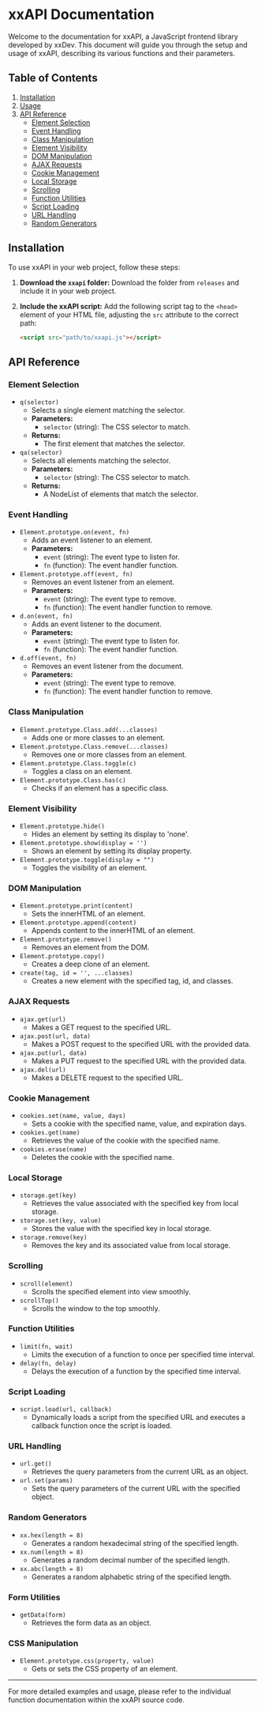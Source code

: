 # xxAPI Documentation

Welcome to the documentation for xxAPI, a JavaScript frontend library developed by xxDev. This document will guide you through the setup and usage of xxAPI, describing its various functions and their parameters.

## Table of Contents

1. [Installation](#installation)
2. [Usage](#usage)
3. [API Reference](#api-reference)
    - [Element Selection](#element-selection)
    - [Event Handling](#event-handling)
    - [Class Manipulation](#class-manipulation)
    - [Element Visibility](#element-visibility)
    - [DOM Manipulation](#dom-manipulation)
    - [AJAX Requests](#ajax-requests)
    - [Cookie Management](#cookie-management)
    - [Local Storage](#local-storage)
    - [Scrolling](#scrolling)
    - [Function Utilities](#function-utilities)
    - [Script Loading](#script-loading)
    - [URL Handling](#url-handling)
    - [Random Generators](#random-generators)

## Installation

To use xxAPI in your web project, follow these steps:

1. **Download the `xxapi` folder:**
   Download the folder from `releases` and include it in your web project.

2. **Include the xxAPI script:**
   Add the following script tag to the `<head>` element of your HTML file, adjusting the `src` attribute to the correct path:

   ```html
   <script src="path/to/xxapi.js"></script>
   ```


## API Reference

### Element Selection

- `q(selector)`
    - Selects a single element matching the selector.
    - **Parameters:** 
        - `selector` (string): The CSS selector to match.
    - **Returns:** 
        - The first element that matches the selector.
- `qa(selector)`
    - Selects all elements matching the selector.
    - **Parameters:** 
        - `selector` (string): The CSS selector to match.
    - **Returns:** 
        - A NodeList of elements that match the selector.

### Event Handling

- `Element.prototype.on(event, fn)`
    - Adds an event listener to an element.
    - **Parameters:** 
        - `event` (string): The event type to listen for.
        - `fn` (function): The event handler function.
- `Element.prototype.off(event, fn)`
    - Removes an event listener from an element.
    - **Parameters:** 
        - `event` (string): The event type to remove.
        - `fn` (function): The event handler function to remove.
- `d.on(event, fn)`
    - Adds an event listener to the document.
    - **Parameters:** 
        - `event` (string): The event type to listen for.
        - `fn` (function): The event handler function.
- `d.off(event, fn)`
    - Removes an event listener from the document.
    - **Parameters:** 
        - `event` (string): The event type to remove.
        - `fn` (function): The event handler function to remove.

### Class Manipulation

- `Element.prototype.Class.add(...classes)`
    - Adds one or more classes to an element.
- `Element.prototype.Class.remove(...classes)`
    - Removes one or more classes from an element.
- `Element.prototype.Class.toggle(c)`
    - Toggles a class on an element.
- `Element.prototype.Class.has(c)`
    - Checks if an element has a specific class.

### Element Visibility

- `Element.prototype.hide()`
    - Hides an element by setting its display to 'none'.
- `Element.prototype.show(display = '')`
    - Shows an element by setting its display property.
- `Element.prototype.toggle(display = "")`
    - Toggles the visibility of an element.

### DOM Manipulation

- `Element.prototype.print(content)`
    - Sets the innerHTML of an element.
- `Element.prototype.append(content)`
    - Appends content to the innerHTML of an element.
- `Element.prototype.remove()`
    - Removes an element from the DOM.
- `Element.prototype.copy()`
    - Creates a deep clone of an element.
- `create(tag, id = '', ...classes)`
    - Creates a new element with the specified tag, id, and classes.

### AJAX Requests

- `ajax.get(url)`
    - Makes a GET request to the specified URL.
- `ajax.post(url, data)`
    - Makes a POST request to the specified URL with the provided data.
- `ajax.put(url, data)`
    - Makes a PUT request to the specified URL with the provided data.
- `ajax.del(url)`
    - Makes a DELETE request to the specified URL.

### Cookie Management

- `cookies.set(name, value, days)`
    - Sets a cookie with the specified name, value, and expiration days.
- `cookies.get(name)`
    - Retrieves the value of the cookie with the specified name.
- `cookies.erase(name)`
    - Deletes the cookie with the specified name.

### Local Storage

- `storage.get(key)`
    - Retrieves the value associated with the specified key from local storage.
- `storage.set(key, value)`
    - Stores the value with the specified key in local storage.
- `storage.remove(key)`
    - Removes the key and its associated value from local storage.

### Scrolling

- `scroll(element)`
    - Scrolls the specified element into view smoothly.
- `scrollTop()`
    - Scrolls the window to the top smoothly.

### Function Utilities

- `limit(fn, wait)`
    - Limits the execution of a function to once per specified time interval.
- `delay(fn, delay)`
    - Delays the execution of a function by the specified time interval.

### Script Loading

- `script.load(url, callback)`
    - Dynamically loads a script from the specified URL and executes a callback function once the script is loaded.

### URL Handling

- `url.get()`
    - Retrieves the query parameters from the current URL as an object.
- `url.set(params)`
    - Sets the query parameters of the current URL with the specified object.

### Random Generators

- `xx.hex(length = 8)`
    - Generates a random hexadecimal string of the specified length.
- `xx.num(length = 8)`
    - Generates a random decimal number of the specified length.
- `xx.abc(length = 8)`
    - Generates a random alphabetic string of the specified length.

### Form Utilities

- `getData(form)`
    - Retrieves the form data as an object.

### CSS Manipulation

- `Element.prototype.css(property, value)`
    - Gets or sets the CSS property of an element.

---

For more detailed examples and usage, please refer to the individual function documentation within the xxAPI source code.
